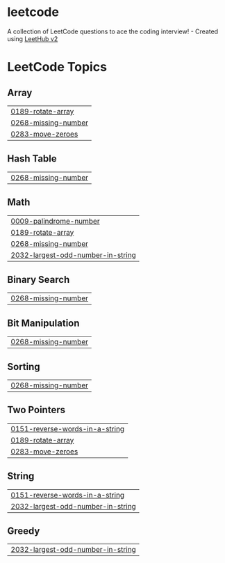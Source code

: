 # leetcode
A collection of LeetCode questions to ace the coding interview! - Created using [LeetHub v2](https://github.com/arunbhardwaj/LeetHub-2.0)

<!---LeetCode Topics Start-->
# LeetCode Topics
## Array
|  |
| ------- |
| [0189-rotate-array](https://github.com/HarshSehota/leetcode/tree/master/0189-rotate-array) |
| [0268-missing-number](https://github.com/HarshSehota/leetcode/tree/master/0268-missing-number) |
| [0283-move-zeroes](https://github.com/HarshSehota/leetcode/tree/master/0283-move-zeroes) |
## Hash Table
|  |
| ------- |
| [0268-missing-number](https://github.com/HarshSehota/leetcode/tree/master/0268-missing-number) |
## Math
|  |
| ------- |
| [0009-palindrome-number](https://github.com/HarshSehota/leetcode/tree/master/0009-palindrome-number) |
| [0189-rotate-array](https://github.com/HarshSehota/leetcode/tree/master/0189-rotate-array) |
| [0268-missing-number](https://github.com/HarshSehota/leetcode/tree/master/0268-missing-number) |
| [2032-largest-odd-number-in-string](https://github.com/HarshSehota/leetcode/tree/master/2032-largest-odd-number-in-string) |
## Binary Search
|  |
| ------- |
| [0268-missing-number](https://github.com/HarshSehota/leetcode/tree/master/0268-missing-number) |
## Bit Manipulation
|  |
| ------- |
| [0268-missing-number](https://github.com/HarshSehota/leetcode/tree/master/0268-missing-number) |
## Sorting
|  |
| ------- |
| [0268-missing-number](https://github.com/HarshSehota/leetcode/tree/master/0268-missing-number) |
## Two Pointers
|  |
| ------- |
| [0151-reverse-words-in-a-string](https://github.com/HarshSehota/leetcode/tree/master/0151-reverse-words-in-a-string) |
| [0189-rotate-array](https://github.com/HarshSehota/leetcode/tree/master/0189-rotate-array) |
| [0283-move-zeroes](https://github.com/HarshSehota/leetcode/tree/master/0283-move-zeroes) |
## String
|  |
| ------- |
| [0151-reverse-words-in-a-string](https://github.com/HarshSehota/leetcode/tree/master/0151-reverse-words-in-a-string) |
| [2032-largest-odd-number-in-string](https://github.com/HarshSehota/leetcode/tree/master/2032-largest-odd-number-in-string) |
## Greedy
|  |
| ------- |
| [2032-largest-odd-number-in-string](https://github.com/HarshSehota/leetcode/tree/master/2032-largest-odd-number-in-string) |
<!---LeetCode Topics End-->
